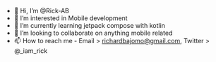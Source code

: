 - 👋 Hi, I’m @Rick-AB
- 👀 I’m interested in Mobile development
- 🌱 I’m currently learning jetpack compose with kotlin
- 💞️ I’m looking to collaborate on anything mobile related
- 📫 How to reach me - Email > richardbajomo@gmail.com, Twitter > @_iam_rick

<!---
Rick-AB/Rick-AB is a ✨ special ✨ repository because its `README.md` (this file) appears on your GitHub profile.
You can click the Preview link to take a look at your changes.
--->

